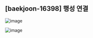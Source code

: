 ## [baekjoon-16398] 행성 연결

![image](https://user-images.githubusercontent.com/22045163/109742069-bb15fa00-7c11-11eb-8003-53d098d75120.png)

![image](https://user-images.githubusercontent.com/22045163/109742087-c2d59e80-7c11-11eb-8a2b-1881dde3c651.png)
